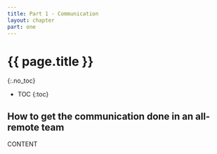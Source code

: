 ```yaml
---
title: Part 1 - Communication
layout: chapter
part: one
---
```


# {{ page.title }}
{:.no_toc}

* TOC
{:toc}

## How to get the communication done in an all-remote team

CONTENT
